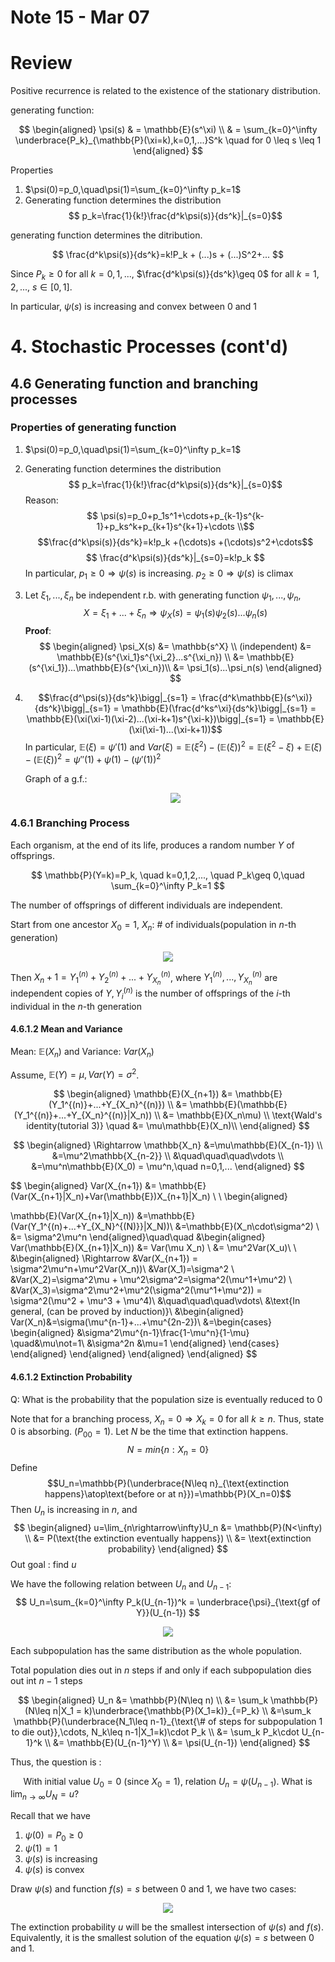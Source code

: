 # Note 15 - Mar 07

# Review

Positive recurrence is related to the existence of the stationary distribution.

generating function:

$$
\begin{aligned}
 \psi(s) & = \mathbb{E}(s^\xi)  \\
         & = \sum_{k=0}^\infty \underbrace{P_k}_{\mathbb{P}(\xi=k),k=0,1,...}S^k \quad for 0 \leq s \leq 1
\end{aligned}
 $$

Properties

1. $\psi(0)=p_0,\quad\psi(1)=\sum_{k=0}^\infty p_k=1$
2. Generating function determines the distribution 
   $$ p_k=\frac{1}{k!}\frac{d^k\psi(s)}{ds^k}|_{s=0}$$

generating function determines the ditribution.

$$ \frac{d^k\psi(s)}{ds^k}=k!P_k + (...)s + (...)S^2+... $$

Since $P_k\geq 0$ for all $k=0,1,...$, $\frac{d^k\psi(s)}{ds^k}\geq 0$ for all $k=1,2,...$, $s\in[0,1]$.

In particular, $\psi(s)$ is increasing and convex between 0 and 1

# 4. Stochastic Processes (cont'd)

## 4.6 Generating function and branching processes

### Properties of generating function

1. $\psi(0)=p_0,\quad\psi(1)=\sum_{k=0}^\infty p_k=1$
2. Generating function determines the distribution 
   $$ p_k=\frac{1}{k!}\frac{d^k\psi(s)}{ds^k}|_{s=0}$$
   Reason:
   $$ \psi(s)=p_0+p_1s^1+\cdots+p_{k-1}s^{k-1}+p_ks^k+p_{k+1}s^{k+1}+\cdots \\$$
   $$\frac{d^k\psi(s)}{ds^k}=k!p_k +(\cdots)s +(\cdots)s^2+\cdots$$
   $$ \frac{d^k\psi(s)}{ds^k}|_{s=0}=k!p_k $$
   In particular, $p_1\geq 0\Rightarrow\psi(s)$ is increasing. $p_2\geq 0\Rightarrow \psi(s)$ is climax
3. Let $\xi_1,...,\xi_n$ be independent r.b. with generating function $\psi_1,...,\psi_n$,
    $$ X=\xi_1+...+\xi_n \Rightarrow \psi_X(s)=\psi_1(s)\psi_2(s)...\psi_n(s)$$
    __Proof__:
    $$ \begin{aligned}
        \psi_X(s)   &= \mathbb{s^X}   \\
    (independent)  &= \mathbb{E}(s^{\xi_1}s^{\xi_2}...s^{\xi_n})   \\
                    &= \mathbb{E}(s^{\xi_1})...\mathbb{E}(s^{\xi_n})\\
                    &= \psi_1(s)...\psi_n(s)
    \end{aligned} $$
4. $$\frac{d^\psi(s)}{ds^k}\bigg|_{s=1} =
   \frac{d^k\mathbb{E}(s^\xi)}{ds^k}\bigg|_{s=1} =
   \mathbb{E}(\frac{d^ks^\xi}{ds^k}\bigg|_{s=1} =
   \mathbb{E}(\xi(\xi-1)(\xi-2)...(\xi-k+1)s^{\xi-k})\bigg|_{s=1} =
   \mathbb{E}(\xi(\xi-1)...(\xi-k+1))$$
   In particular, $\mathbb{E}(\xi) = \psi'(1)$ and $Var(\xi)=\mathbb{E}(\xi^2)-(\mathbb{E}(\xi))^2=\mathbb{E}(\xi^2-\xi)+\mathbb{E}(\xi)-(\mathbb{E}(\xi))^2 = \psi''(1)+\psi(1)-(\psi'(1))^2$

   Graph of a g.f.:
    <p align="center">
        <img src="drawio_assets/properties4.6.svg">
    </p>

### 4.6.1 Branching Process

Each organism, at the end of its life, produces a random number $Y$ of offsprings.

$$ \mathbb{P}(Y=k)=P_k, \quad k=0,1,2,..., \quad P_k\geq 0,\quad \sum_{k=0}^\infty P_k=1 $$

The number of offsprings of different individuals are independent.

Start from one ancestor $X_0=1$, $X_n:$ # of individuals(population in $n$-th generation)

<p align="center">
    <img src="drawio_assets/4.6.1.svg">
</p>

Then $X_n+1=Y_1^{(n)}+Y_2^{(n)}+...+Y_{X_n}^{(n)}$, where $Y_1^{(n)},...,Y_{X_n}^{(n)}$ are independent copies of $Y, Y_i^{(n)}$ is the number of offsprings of the $i$-th individual in the $n$-th generation

#### 4.6.1.2 Mean and Variance

Mean: $\mathbb{E}(X_n)$ and Variance: $Var(X_n)$

Assume, $\mathbb{E}(Y)=\mu, Var(Y)=\sigma^2$.

$$ \begin{aligned}
\mathbb{E}(X_{n+1})
    &= \mathbb{E}(Y_1^{(n)}+...+Y_{X_n}^{(n)})  \\
    &= \mathbb{E}(\mathbb{E}(Y_1^{(n)}+...+Y_{X_n}^{(n)}|X_n))  \\
    &= \mathbb{E}(X_n\mu)   \\
\text{Wald's identity(tutorial 3)} \quad   &= \mu\mathbb{E}(X_n)\\
\end{aligned} $$

$$ 
\begin{aligned}
\Rightarrow \mathbb{X_n}
    &=\mu\mathbb{E}(X_{n-1})   \\
    &=\mu^2\mathbb{X_{n-2}}     \\
    &\quad\quad\quad\vdots   \\
    &=\mu^n\mathbb{E}(X_0) = \mu^n,\quad n=0,1,...
\end{aligned}
$$

$$
\begin{aligned}
Var(X_{n+1})
    &= \mathbb{E}(Var(X_{n+1}|X_n)+Var(\mathbb{E})X_{n+1}|X_n)  \\ \\
\begin{aligned}

\mathbb{E}(Var(X_{n+1}|X_n))
    &=\mathbb{E}(Var(Y_1^{(n)+...+Y_{X_N}^{(N)}}|X_N))\\
    &=\mathbb{E}(X_n\cdot\sigma^2)  \\
    &= \sigma^2\mu^n
\end{aligned}\quad\quad
&\begin{aligned}
Var(\mathbb{E}(X_{n+1}|X_n))
    &= Var(\mu X_n) \\
    &= \mu^2Var(X_u)\   \\
    &\begin{aligned}
        \Rightarrow 
            &Var(X_{n+1}) = \sigma^2\mu^n+\mu^2Var(X_n))\\
            &Var(X_1)=\sigma^2 \\
            &Var(X_2)=\sigma^2\mu + \mu^2\sigma^2=\sigma^2(\mu^1+\mu^2) \\
            &Var(X_3)=\sigma^2\mu^2+\mu^2(\sigma^2(\mu^1+\mu^2)) = \sigma^2(\mu^2 + \mu^3 + \mu^4)\\
            &\quad\quad\quad\vdots\\
            &\text{In general, (can be proved by induction)}\\
            &\begin{aligned}
                Var(X_n)&=\sigma(\mu^{n-1}+...+\mu^{2n-2})\\
                &=\begin{cases}
                \begin{aligned}
                    &\sigma^2\mu^{n-1}\frac{1-\mu^n}{1-\mu} \quad&\mu\not=1\\
                    &\sigma^2n &\mu=1
                \end{aligned}
                \end{cases}
            \end{aligned}
    \end{aligned}
\end{aligned}
\end{aligned}
$$

#### 4.6.1.2 Extinction Probability

Q: What is the probability that the population size is eventually reduced to 0

Note that for a branching process, $X_n=0\Rightarrow X_k=0$ for all $k\geq n$. Thus, state $0$ is absorbing. $(P_{00}=1)$. Let $N$ be the time that extinction happens.
$$ N=min\{n:X_n=0\} $$
Define
$$U_n=\mathbb{P}(\underbrace{N\leq n}_{\text{extinction happens}\atop\text{before or at n}})=\mathbb{P}(X_n=0)$$
Then $U_n$ is increasing in $n$, and
$$
\begin{aligned}
u=\lim_{n\rightarrow\infty}U_n
    &= \mathbb{P}(N<\infty) \\
    &= P(\text{the extinction eventually happens})  \\
    &= \text{extinction probability}
\end{aligned}
$$
Out goal : find $u$

We have the following relation between $U_n$ and $U_{n-1}$:
$$ U_n=\sum_{k=0}^\infty P_k(U_{n-1})^k = \underbrace{\psi}_{\text{gf of Y}}(U_{n-1}) $$

<p align="center">
    <img src="drawio_assets/4.6.1.2.svg">
</p>

Each subpopulation has the same distribution as the whole population.

Total population dies out in $n$ steps if and only if each subpopulation dies out int $n-1$ steps

$$ \begin{aligned}
U_n
    &= \mathbb{P}(N\leq n)  \\
    &= \sum_k \mathbb{P}(N\leq n|X_1 = k)\underbrace{\mathbb{P}(X_1=k)}_{=P_k}  \\
    &=\sum_k \mathbb{P}(\underbrace{N_1\leq n-1}_{\text{\# of steps for subpopulation 1 to die out}},\cdots, N_k\leq n-1|X_1=k)\cdot P_k    \\
    &= \sum_k P_k\cdot U_{n-1}^k    \\
    &= \mathbb{E}(U_{n-1}^Y)  \\
    &= \psi(U_{n-1})
\end{aligned} $$

Thus, the question is :

$\quad$ With initial value $U_0=0$ (since $X_0=1$), relation $U_n=\psi(U_{n-1})$. What is $\lim_{n\rightarrow\infty}U_N=u$?

Recall that we have

1. $\psi(0)=P_0\geq 0$
2. $\psi(1) = 1$
3. $\psi(s)$ is increasing
4. $\psi(s)$ is convex

Draw $\psi(s)$ and function $f(s)=s$ between 0 and 1, we have two cases:

<p align="center">
    <img src="drawio_assets/4.6.1.2.1.svg">
</p>

The extinction probability $u$ will be the smallest intersection of $\psi(s)$ and $f(s)$. Equivalently, it is the smallest solution of the equation $\psi(s)=s$ between 0 and 1.